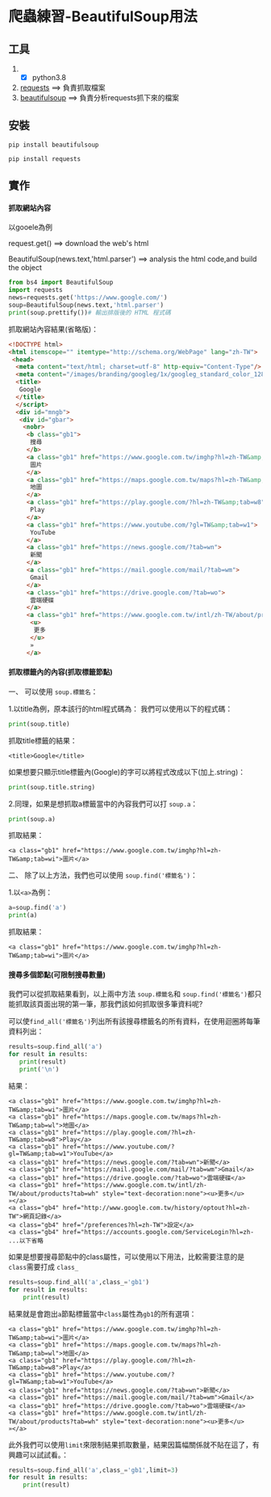 # 爬蟲練習-BeautifulSoup用法
## 工具
1.  - [x] python3.8
2.  [requests]() ==> 負責抓取檔案
3.  [beautifulsoup](https://web.archive.org/web/20170127002045/https://www.crummy.com/software/BeautifulSoup/bs4/doc/) ==> 負責分析requests抓下來的檔案
## 安裝
```
pip install beautifulsoup
```

```
pip install requests
```
## 實作
#### 抓取網站內容
以gooele為例

request.get() ==> download the web's html

BeautifulSoup(news.text,'html.parser') ==> analysis the html code,and build the object

```python
from bs4 import BeautifulSoup
import requests
news=requests.get('https://www.google.com/')
soup=BeautifulSoup(news.text,'html.parser')
print(soup.prettify())# 輸出排版後的 HTML 程式碼
```
抓取網站內容結果(省略版)：
```html
<!DOCTYPE html>
<html itemscope="" itemtype="http://schema.org/WebPage" lang="zh-TW">
 <head>
  <meta content="text/html; charset=utf-8" http-equiv="Content-Type"/>
  <meta content="/images/branding/googleg/1x/googleg_standard_color_128dp.png" itemprop="image"/>
  <title>
   Google
  </title>
  </script>
  <div id="mngb">
   <div id="gbar">
    <nobr>
     <b class="gb1">
      搜尋
     </b>
     <a class="gb1" href="https://www.google.com.tw/imghp?hl=zh-TW&amp;tab=wi">
      圖片
     </a>
     <a class="gb1" href="https://maps.google.com.tw/maps?hl=zh-TW&amp;tab=wl">
      地圖
     </a>
     <a class="gb1" href="https://play.google.com/?hl=zh-TW&amp;tab=w8">
      Play
     </a>
     <a class="gb1" href="https://www.youtube.com/?gl=TW&amp;tab=w1">
      YouTube
     </a>
     <a class="gb1" href="https://news.google.com/?tab=wn">
      新聞
     </a>
     <a class="gb1" href="https://mail.google.com/mail/?tab=wm">
      Gmail
     </a>
     <a class="gb1" href="https://drive.google.com/?tab=wo">
      雲端硬碟
     </a>
     <a class="gb1" href="https://www.google.com.tw/intl/zh-TW/about/products?tab=wh" style="text-decoration:none">
      <u>
       更多
      </u>
      »
     </a>

```
#### 抓取標籤內的內容(抓取標籤節點)
一、 可以使用 `soup.標籤名`：

 1.以title為例，原本該行的html程式碼為：<title>Google</title>
 我們可以使用以下的程式碼：
  ```python
  print(soup.title)
  ```
 抓取title標籤的結果：
  ```
  <title>Google</title>
  ```
 如果想要只顯示title標籤內(Google)的字可以將程式改成以下(加上.string)：
  ```python
  print(soup.title.string)
  ```
 2.同理，如果是想抓取a標籤當中的內容我們可以打 `soup.a`：
  ```python
  print(soup.a)
  ```
 抓取結果：
  ```
  <a class="gb1" href="https://www.google.com.tw/imghp?hl=zh-TW&amp;tab=wi">圖片</a> 
  ```

二、 除了以上方法，我們也可以使用 `soup.find('標籤名')`：

1.以`<a>`為例：
 ```python
 a=soup.find('a')
 print(a) 
 ```
抓取結果：
 ```
 <a class="gb1" href="https://www.google.com.tw/imghp?hl=zh-TW&amp;tab=wi">圖片</a>
 ```
 
#### 搜尋多個節點(可限制搜尋數量)
 
我們可以從抓取結果看到，以上兩中方法 `soup.標籤名`和 `soup.find('標籤名')`都只能抓取該頁面出現的第一筆，那我們該如何抓取很多筆資料呢?

可以使`find_all('標籤名')`列出所有該搜尋標籤名的所有資料，在使用迴圈將每筆資料列出：
 ```python
 results=soup.find_all('a')
 for result in results:
    print(result)
    print('\n')
 ```
結果：
```
<a class="gb1" href="https://www.google.com.tw/imghp?hl=zh-TW&amp;tab=wi">圖片</a>
<a class="gb1" href="https://maps.google.com.tw/maps?hl=zh-TW&amp;tab=wl">地圖</a>
<a class="gb1" href="https://play.google.com/?hl=zh-TW&amp;tab=w8">Play</a>
<a class="gb1" href="https://www.youtube.com/?gl=TW&amp;tab=w1">YouTube</a>
<a class="gb1" href="https://news.google.com/?tab=wn">新聞</a>
<a class="gb1" href="https://mail.google.com/mail/?tab=wm">Gmail</a>
<a class="gb1" href="https://drive.google.com/?tab=wo">雲端硬碟</a>
<a class="gb1" href="https://www.google.com.tw/intl/zh-TW/about/products?tab=wh" style="text-decoration:none"><u>更多</u> »</a>
<a class="gb4" href="http://www.google.com.tw/history/optout?hl=zh-TW">網頁記錄</a>
<a class="gb4" href="/preferences?hl=zh-TW">設定</a>
<a class="gb4" href="https://accounts.google.com/ServiceLogin?hl=zh-
...以下省略
```
如果是想要搜尋節點中的class屬性，可以使用以下用法，比較需要注意的是 `class`需要打成 `class_`
```python
results=soup.find_all('a',class_='gb1')
for result in results:
    print(result)
```
結果就是會跑出`a`節點標籤當中`class`屬性為`gb1`的所有選項：

```
<a class="gb1" href="https://www.google.com.tw/imghp?hl=zh-TW&amp;tab=wi">圖片</a>
<a class="gb1" href="https://maps.google.com.tw/maps?hl=zh-TW&amp;tab=wl">地圖</a>
<a class="gb1" href="https://play.google.com/?hl=zh-TW&amp;tab=w8">Play</a>
<a class="gb1" href="https://www.youtube.com/?gl=TW&amp;tab=w1">YouTube</a>
<a class="gb1" href="https://news.google.com/?tab=wn">新聞</a>
<a class="gb1" href="https://mail.google.com/mail/?tab=wm">Gmail</a>
<a class="gb1" href="https://drive.google.com/?tab=wo">雲端硬碟</a>
<a class="gb1" href="https://www.google.com.tw/intl/zh-TW/about/products?tab=wh" style="text-decoration:none"><u>更多</u> »</a>
```
此外我們可以使用`limit`來限制結果抓取數量，結果因篇幅關係就不貼在這了，有興趣可以試試看。：
```python
results=soup.find_all('a',class_='gb1',limit=3)
for result in results:
    print(result)
```





